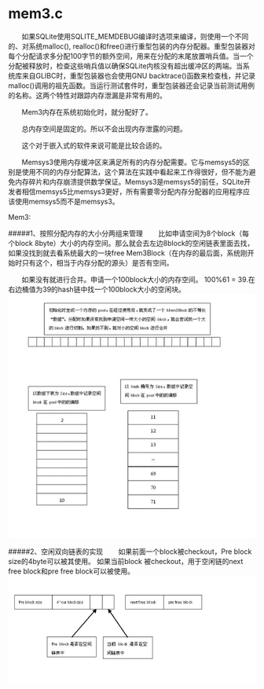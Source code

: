 # mem3.c
&nbsp;&nbsp;&nbsp;&nbsp;&nbsp;&nbsp;&nbsp;如果SQLite使用SQLITE_MEMDEBUG编译时选项来编译，则使用一个不同的、对系统malloc(), realloc()和free()进行重型包装的内存分配器。重型包装器对每个分配请求多分配100字节的额外空间，用来在分配的末尾放置哨兵值。当一个分配被释放时，检查这些哨兵值以确保SQLite内核没有超出缓冲区的两端。当系统库来自GLIBC时，重型包装器也会使用GNU backtrace()函数来检查栈，并记录malloc()调用的祖先函数。当运行测试套件时，重型包装器还会记录当前测试用例的名称。这两个特性对跟踪内存泄漏是非常有用的。

&nbsp;&nbsp;&nbsp;&nbsp;&nbsp;&nbsp;&nbsp;Mem3内存在系统初始化时，就分配好了。

&nbsp;&nbsp;&nbsp;&nbsp;&nbsp;&nbsp;&nbsp;总内存空间是固定的。所以不会出现内存泄露的问题。

&nbsp;&nbsp;&nbsp;&nbsp;&nbsp;&nbsp;&nbsp;这个对于嵌入式的软件来说可能是比较合适的。

&nbsp;&nbsp;&nbsp;&nbsp;&nbsp;&nbsp;&nbsp;Memsys3使用内存缓冲区来满足所有的内存分配需要。它与memsys5的区别是使用不同的内存分配算法，这个算法在实践中看起来工作得很好，但不能为避免内存碎片和内存崩溃提供数学保证。Memsys3是memsys5的前任，SQLite开发者相信memsys5比memsys3更好，所有需要零分配内存分配器的应用程序应该使用memsys5而不是memsys3。

Mem3:

#####1、按照分配内存的大小分两组来管理
&nbsp;&nbsp;&nbsp;&nbsp;&nbsp;&nbsp;&nbsp;比如申请空间为8个block（每个block 8byte）大小的内存空间。那么就会去左边8block的空闲链表里面去找，如果没找到就去看系统最大的一块free Mem3Block（在内存的最后面，系统刚开始时只有这个，相当于内存分配的源头）是否有空间。

&nbsp;&nbsp;&nbsp;&nbsp;&nbsp;&nbsp;&nbsp;如果没有就进行合并。申请一个100block大小的内存空间。 100%61 = 39.在右边桶值为39的hash链中找一个100block大小的空闲块。
<img src="123.png">

#####2、空闲双向链表的实现
&nbsp;&nbsp;&nbsp;&nbsp;&nbsp;&nbsp;&nbsp;如果前面一个block被checkout，Pre block size的4byte可以被其使用。
如果当前block 被checkout，用于空闲链的next free block和pre free block可以被使用。
<img src="mem3.png">
